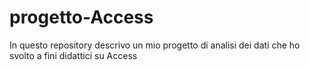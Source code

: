 # progetto-Access
In questo repository descrivo un mio progetto di analisi dei dati che ho svolto a fini didattici su Access
